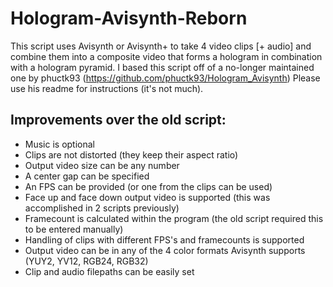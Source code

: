 # Hologram-Avisynth-Reborn
This script uses Avisynth or Avisynth+ to take 4 video clips [+ audio] and combine them into a composite video that forms a hologram in combination with a hologram pyramid.
I based this script off of a no-longer maintained one by phuctk93 (https://github.com/phuctk93/Hologram_Avisynth)
Please use his readme for instructions (it's not much).

## Improvements over the old script:
* Music is optional
* Clips are not distorted (they keep their aspect ratio)
* Output video size can be any number
* A center gap can be specified
* An FPS can be provided (or one from the clips can be used)
* Face up and face down output video is supported (this was accomplished in 2 scripts previously)
* Framecount is calculated within the program (the old script required this to be entered manually)
* Handling of clips with different FPS's and framecounts is supported
* Output video can be in any of the 4 color formats Avisynth supports (YUY2, YV12, RGB24, RGB32)
* Clip and audio filepaths can be easily set
